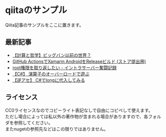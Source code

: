 # qiitaのサンプル
Qiita記事のサンプルをここに置きます。

## 最新記事
<!-- QIITA:START -->
- [【計算と哲学】ビッグバン以前の世界？](https://qiita.com/kurema/items/a1d5ac89a0c06960c9c7)
- [GitHub ActionsでXamarin AndroidをReleaseビルド &lpar;ストア提出用&rpar;](https://qiita.com/kurema/items/becaf36dda27351e88cc)
- [root権限を取り返したい - イントラサーバー奮闘記録](https://qiita.com/kurema/items/8a57d42ed2ce0cb7ec33)
- [【C#】 演算子のオーバーロードで遊ぶ](https://qiita.com/kurema/items/5a3456f9a32d08b1db74)
- [【逆アセ】 C#でlongに代入してみる](https://qiita.com/kurema/items/90177242828af01f7c1d)
<!-- QIITA:END -->

## ライセンス
CC0ライセンスなのでコピーライト表記なしで自由にコピペして使えます。  
ただし場合によっては私以外の著作物が含まれる場合がありますので、各フォルダを参照してください。  
またnugetの参照先などはこの限りではありません。
